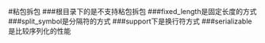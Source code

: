 #粘包拆包
###根目录下的是不支持粘包拆包
###fixed_length是固定长度的方式
###split_symbol是分隔符的方式
###support下是换行符方式
###serializable是比较序列化的性能